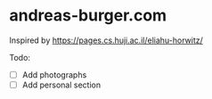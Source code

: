 # andreas-burger.com

Inspired by
https://pages.cs.huji.ac.il/eliahu-horwitz/

Todo:
- [ ] Add photographs
- [ ] Add personal section